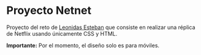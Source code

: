 # Proyecto Netnet
Proyecto del reto de [Leonidas Esteban](https://leonidasesteban.com/) que consiste en realizar una réplica de Netflix usando únicamente CSS y HTML.

**Importante:** Por el momento, el diseño solo es para móviles.
